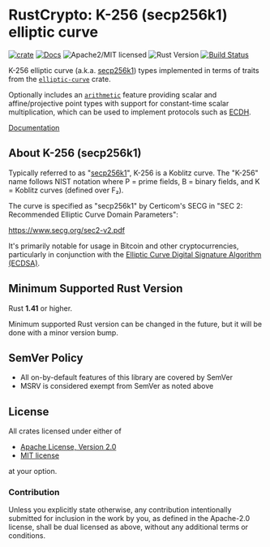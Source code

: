 # RustCrypto: K-256 (secp256k1) elliptic curve

[![crate][crate-image]][crate-link]
[![Docs][docs-image]][docs-link]
![Apache2/MIT licensed][license-image]
![Rust Version][rustc-image]
[![Build Status][build-image]][build-link]

K-256 elliptic curve (a.k.a. [secp256k1]) types implemented in terms of traits
from the [`elliptic-curve`] crate.

Optionally includes an [`arithmetic`] feature providing scalar and
affine/projective point types with support for constant-time scalar
multiplication, which can be used to implement protocols such as [ECDH].

[Documentation][docs-link]

## About K-256 (secp256k1)

Typically referred to as "[secp256k1]", K-256 is a Koblitz curve.
The "K-256" name follows NIST notation where P = prime fields,
B = binary fields, and K = Koblitz curves (defined over F₂).

The curve is specified as "secp256k1" by Certicom's SECG in
"SEC 2: Recommended Elliptic Curve Domain Parameters":

<https://www.secg.org/sec2-v2.pdf>

It's primarily notable for usage in Bitcoin and other cryptocurrencies,
particularly in conjunction with the
[Elliptic Curve Digital Signature Algorithm (ECDSA)][ECDSA].

## Minimum Supported Rust Version

Rust **1.41** or higher.

Minimum supported Rust version can be changed in the future, but it will be
done with a minor version bump.

## SemVer Policy

- All on-by-default features of this library are covered by SemVer
- MSRV is considered exempt from SemVer as noted above

## License

All crates licensed under either of

 * [Apache License, Version 2.0](http://www.apache.org/licenses/LICENSE-2.0)
 * [MIT license](http://opensource.org/licenses/MIT)

at your option.

### Contribution

Unless you explicitly state otherwise, any contribution intentionally submitted
for inclusion in the work by you, as defined in the Apache-2.0 license, shall be
dual licensed as above, without any additional terms or conditions.

[//]: # (badges)

[crate-image]: https://img.shields.io/crates/v/k256.svg
[crate-link]: https://crates.io/crates/k256
[docs-image]: https://docs.rs/k256/badge.svg
[docs-link]: https://docs.rs/k256/
[license-image]: https://img.shields.io/badge/license-Apache2.0/MIT-blue.svg
[rustc-image]: https://img.shields.io/badge/rustc-1.41+-blue.svg
[build-image]: https://github.com/RustCrypto/elliptic-curves/workflows/k256/badge.svg?branch=master&event=push
[build-link]: https://github.com/RustCrypto/elliptic-curves/actions?query=workflow%3Ak256

[//]: # (general links)

[secp256k1]: https://en.bitcoin.it/wiki/Secp256k1
[`elliptic-curve`]: https://github.com/RustCrypto/elliptic-curves/tree/master/elliptic-curve-crate
[`arithmetic`]: https://docs.rs/k256/latest/k256/arithmetic/index.html
[ECDH]: https://en.wikipedia.org/wiki/Elliptic-curve_Diffie%E2%80%93Hellman
[ECDSA]: https://github.com/RustCrypto/signatures/tree/master/ecdsa
